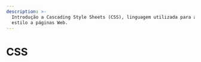 ```yaml
---
description: >-
  Introdução a Cascading Style Sheets (CSS), linguagem utilizada para adicionar
  estilo a páginas Web.
---
```


# CSS

